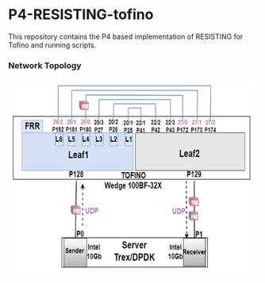 # P4-RESISTING-tofino

This repository contains the P4 based implementation of RESISTING for Tofino and running scripts.


### Network Topology 
<img src="top-tofino.png" alt="Topologia Tofino"  width="550" height="400"/>
